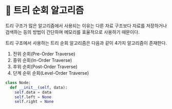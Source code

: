 # :rabbit: 트리 순회 알고리즘
트리 구조가 많은 알고리즘에서 사용되는 이유는 다른 자료 구조보다 자료를 저장하거나 검색하는 등의 방법이 간단하며 메모리를 효율적으로 사용하기 때문이다.

트리 구조에서 사용하는 트리 순회 알고리즘은 다음과 같이 4가지 알고리즘이 존재한다.

1. 전위 순회(Pre-Order Traverse)
2. 중위 순회(In-Order Traverse)
3. 후위 순회(Post-Order Traverse)
4. 단계 순위 순회(Level-Order Traverse)

```python
class Node:
  def __init__(self, data):
    self.data = data
    self.left = None
    self.right = None
```
